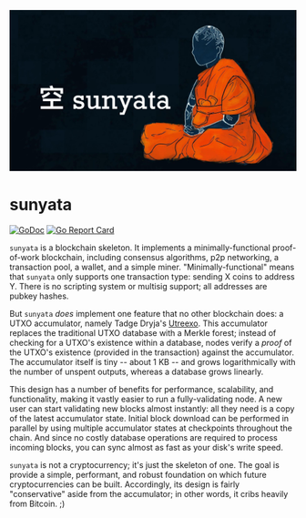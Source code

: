 ![banner](./sunyata.jpg)

sunyata
=======

[![GoDoc](https://godoc.org/go.sia.tech/sunyata?status.svg)](https://godoc.org/go.sia.tech/sunyata)
[![Go Report Card](https://goreportcard.com/badge/go.sia.tech/sunyata)](https://goreportcard.com/report/go.sia.tech/sunyata)

`sunyata` is a blockchain skeleton. It implements a minimally-functional
proof-of-work blockchain, including consensus algorithms, p2p networking, a
transaction pool, a wallet, and a simple miner. "Minimally-functional" means
that `sunyata` only supports one transaction type: sending X coins to address Y.
There is no scripting system or multisig support; all addresses are pubkey
hashes.

But `sunyata` *does* implement one feature that no other blockchain does: a UTXO
accumulator, namely Tadge Dryja's [Utreexo](https://eprint.iacr.org/2019/611).
This accumulator replaces the traditional UTXO database with a Merkle forest;
instead of checking for a UTXO's existence within a database, nodes verify a
*proof* of the UTXO's existence (provided in the transaction) against the
accumulator. The accumulator itself is tiny -- about 1 KB -- and grows
logarithmically with the number of unspent outputs, whereas a database grows
linearly.

This design has a number of benefits for performance, scalability, and
functionality, making it vastly easier to run a fully-validating node. A new
user can start validating new blocks almost instantly: all they need is a copy
of the latest accumulator state. Initial block download can be performed in
parallel by using multiple accumulator states at checkpoints throughout the
chain. And since no costly database operations are required to process incoming
blocks, you can sync almost as fast as your disk's write speed.

`sunyata` is not a cryptocurrency; it's just the skeleton of one. The goal is
provide a simple, performant, and robust foundation on which future
cryptocurrencies can be built. Accordingly, its design is fairly "conservative"
aside from the accumulator; in other words, it cribs heavily from Bitcoin. ;)
